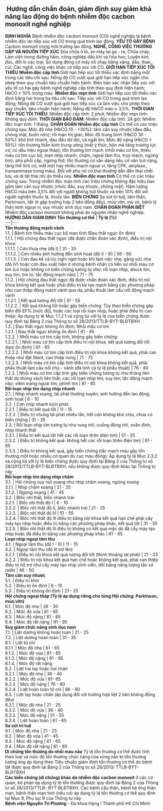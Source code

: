 ## ️ Hướng dẫn chẩn đoán, giám định suy giảm khả năng lao động do bệnh nhiễm độc cacbon monoxit nghề nghiệp

**ĐỊNH NGHĨA**
Bệnh nhiễm độc cacbon monoxit (CO) nghề nghiệp là bệnh nhiễm độc do tiếp xúc với CO trong quá trình lao động.
**YẾU TỐ GÂY BỆNH**
Cacbon monoxit trong môi trường lao động.
**NGHỀ, CÔNG VIỆC THƯỜNG GẶP VÀ NGUỒN TIẾP XÚC**
Sửa chữa ô tô, xe máy lại ga - ra;
Chữa cháy;
Làm việc trong đường hầm, công nghiệp dầu khí và hóa học;
Luyện kim, đúc, đốt lò các loại;
Sử dụng động cơ máy nổ chạy bằng xăng, dầu, than, củi;
Các nghề, công việc khác có tiếp xúc với CO.
**GIỚI HẠN TIẾP XÚC TỐI THIỂU**
**Nhiễm độc cấp tính**
Giới hạn tiếp xúc tối thiểu xác định bằng một trong các tiêu chí sau:
Nồng độ CO vượt quá giới hạn tiếp xúc ngắn cho phép theo quy chuẩn tiêu chuẩn hiện hành;
Biên bản xác nhận tiếp xúc với yếu tố có hại gây bệnh nghề nghiệp cấp tính theo quy định hiện hành;
HbCO ≥ 10% trong máu.
**Nhiễm độc mạn tính**
Giới hạn tiếp xúc tối thiểu xác định bằng hai trong ba tiêu chí sau:
Tiếp xúc với CO trong quá trình lao động;
Nồng độ CO vượt quá giới hạn tiếp xúc ca làm việc cho phép theo quy chuẩn, tiêu chuẩn hiện hành;
Nồng độ HbCO máu ≥ 3,5%.
**THỜI GIAN TIẾP XÚC TỐI THIỂU:**
Nhiễm độc cấp tính: 2 phút;
Nhiễm độc mạn tính: Không quy định.
**THỜI GIAN BẢO ĐẢM:**
Nhiễm độc cấp tính: 24 giờ;
Nhiễm độc mạn tính: 1 tháng.
**CHẨN ĐOÁN**
**Nhiễm độc cấp tính**
Có thể có các triệu chứng sau:
Mức độ nhẹ (HbCO 10 - <30%): tâm căn suy nhược (đau đầu, chóng mặt, buồn nôn); rối loạn thị giác;
Mức độ trung bình (HbCO 30 - 50%): khó thở nhanh, đau đầu dữ dội, và ngất lịm;
Mức độ nặng (HbCO > 50%): tổn thương thần kinh trung ương (mất ý thức, hôn mê tăng trương lực cơ, có dấu hiệu ngoại tháp); tổn thương tim mạch (nhồi máu cơ tim, thiếu máu cơ tim cục bộ, loạn nhịp nhanh, chậm, ngoại tâm thu, trụy mạch, ngừng tim); phù phổi cấp, ngừng thở; tổn thương cơ vân dạng tiêu cơ vân (cơ căng, tăng thể tích cơ, mất một hay nhiều mạch ngoại vi, tăng CPK, amylase, transaminase trong máu). Đối với phụ nữ có thai thường dẫn đến thai chết lưu, và dị tật thai nhi do thiếu oxy.
**Nhiễm độc mạn tính**
Có thể có các triệu chứng sau:
Trong nhiễm độc mạn tính các triệu chứng không đặc hiệu bao gồm tâm căn suy nhược (nhức đầu, suy nhược, chóng mặt).
Hàm lượng HbCO máu trên 3,5% đối với người không hút thuốc và trên 10% đối với người nghiện thuốc lá, thuốc lào.
**BIẾN CHỨNG**
Sa sút trí tuệ, tâm thần, Parkinson, liệt (ít gặp trường hợp 2 bên đồng đều), múa vờn, mù vỏ, bệnh lý thần kinh ngoại vi, suy nhược sinh dục nam.
**CHẨN ĐOÁN PHÂN BIỆT**
Nhiễm độc cacbon monoxit không phải do nguyên nhân nghề nghiệp.
**HƯỚNG DẪN GIÁM ĐỊNH**
**Tổn thương cơ thể** |  **Tỷ lệ (%)**  
---|---  
**Tổn thương động mạch vành**  
1.1. |  Bệnh tim thiếu máu cục bộ mạn tính (Đau thắt ngực ổn định)  
1.1.1. |  Hội chứng đau thắt ngực (đã được chẩn đoán xác định), điều trị nội khoa:  
1.1.1.1. |  Cơn thưa nhẹ (độ I) |  31 - 35  
1.1.1.2. |  Cơn nhiều ảnh hưởng đến sinh hoạt (độ II - III) |  56 - 60  
1.1.1.3. |  Cơn đau kể cả lúc nghỉ ngơi hoặc khi làm việc nhẹ, gắng sức nhẹ (độ IV) hoặc cơn đau xuất hiện ở những bệnh nhân có tiền sử nhồi máu cơ tim (có hoặc không có biến chứng tương tự như: rối loạn nhịp, shock tim, suy tim, tim to, tắc động mạch não) |  71 - 75  
1.1.2. |  Hội chứng đau thắt ngực đã được chẩn đoán xác định, điều trị nội khoa không kết quả hoặc phải điều trị tái tạo mạch bằng các phương pháp như can thiệp động mạch vành qua da, phẫu thuật làm cầu nối động mạch vành  
1.1.2.1. |  Kết quả tương đối tốt |  51 - 55  
1.1.2.2. |  Kết quả không tốt hoặc gây biến chứng: Tùy theo biến chứng gây biến đổi EF% (mức độ), hoặc các loại rối loạn nhịp, hoặc phải điều trị can thiệp: Áp dụng tỷ lệ Mục 1.1.2.1 và cộng lùi với tỷ lệ của biến chứng được quy định tại Bảng 2 của Thông tư số 28/2013/TTLB-BYT-BLĐTBXH  
1.2. |  Đau thắt ngực không ổn định; Nhồi máu cơ tim  
1.2.1. |  Đau thắt ngực không ổn định |  61 - 65  
1.2.2. |  Nhồi máu cơ tim cấp tính, không gây biến chứng:  
1.2.2.1. |  Nhồi máu cơ tim cấp tính điều trị nội khoa, kết quả tương đối tốt (tạm ổn định) |  61 - 65  
1.2.2.2. |  Nhồi máu cơ tim cấp tính điều trị nội khoa không kết quả, phải can thiệp như đặt Stent, can thiệp nong |  71 - 75  
1.2.2.3. |  Nhồi máu cơ tim cấp tính điều trị nội khoa không kết quả, phải phẫu thuật làm cầu nối chủ - vành (đã tính cả tỷ lệ phẫu thuật) |  76 - 80  
1.2.3. |  Nhồi máu cơ tim cấp tính gây biến chứng tương tự như thông liên thất do thủng vách liên thất; các rối loạn nhịp tim; suy tim; tắc động mạch não; viêm màng ngoài tim; phình tim |  81 - 85  
**Rối loạn nhịp tim dạng nhịp nhanh**  
2.1. |  Nhịp nhanh xoang, tái phát thường xuyên, ảnh hưởng đến lao động, sinh hoạt |  6 - 10  
2.2. |  Cơn nhịp nhanh kịch phát:  
2.2.1. |  Điều trị kết quả tốt |  11 - 15  
2.2.2. |  Điều trị nhưng tái phát nhiều lần, hết cơn không khó chịu, chưa có biến chứng |  31 - 35  
2.3. |  Rối loạn nhịp tim tương tự như rung nhĩ, cuồng động nhĩ, xoắn đỉnh, nhịp nhanh thất  
2.3.1. |  Điều trị kết quả tốt hết các rối loạn (trên điện tim) |  51 - 55  
2.3.2. |  Điều trị không kết quả: không hết các rối loạn (trên điện tim) |  61 - 65  
2.3.3. |  Điều trị không kết quả, gây biến chứng (tắc mạch máu gây tổn thương một hoặc nhiều cơ quan do cục máu đông): Áp dụng tỷ lệ Mục 2.3.2 và cộng lùi với tỷ lệ biến chứng được quy định tại Bảng 2 của Thông tư số 28/2013/TTLB-BYT-BLĐTBXH, nếu không được quy định khác tại Thông tư này  
**Rối loạn nhịp tim dạng nhịp chậm**  
3.1. |  Hội chứng suy nút xoang như nhịp chậm xoang, ngừng xoang  
3.1.1. |  Nhịp chậm xoang |  21 - 25  
3.1.2. |  Ngừng xoang  |  41 - 45  
3.2. |  Blốc nhĩ thất, blốc nhánh trái:  
3.2.1. |  Blốc nhĩ thất độ I |  6 - 10  
3.2.2. |  Blốc nhĩ thất độ II, blốc nhánh trái  |  21 - 25  
3.2.3. |  Blốc nhĩ thất độ III |  51 - 55  
3.2.4. |  Blốc nhĩ thất độ III điều trị bằng nội khoa kết quả hạn chế phải cấy máy tạo nhịp hoặc điều trị bằng các phương pháp khác, kết quả tốt |  31 - 35  
3.2.5. |  Blốc nhĩ thất độ III điều trị không có kết quả mặc dù đã cấy máy tạo nhịp hoặc đã điều trị bằng các phương pháp khác |  61 - 65  
**Loạn nhịp ngoại tâm thu**  
4.1. |  Ngoại tâm thu (độ I - II) |  11 - 15  
4.2. |  Ngoại tâm thu (độ III trở lên)  
4.2.1. |  Điều trị nội khoa kết quả tương đối tốt (thỉnh thoảng tái phát) |  21 - 25  
4.2.2. |  Điều trị nội khoa kết quả hạn chế hoặc không kết quả, phải can thiệp điều trị hỗ trợ như cấy máy tạo nhịp vĩnh viễn, đốt bằng năng lượng tần số radio |  46 - 50  
**Tâm căn suy nhược**  
5.1. |  Điều trị khỏi   
5.2. |  Điều trị ổn định |  6 - 10  
5.3. |  Điều trị không ổn định  |  21 - 25  
**Hội chứng ngoại tháp (Tỷ lệ áp dụng riêng cho từng Hội chứng: Parkinson, múa vờn)**  
6.1. |  Mức độ nhẹ  |  26 - 30  
6.2. |  Mức độ vừa  |  61 - 65  
6.3. |  Mức độ nặng  |  81 - 85  
6.4. |  Mức độ rất nặng |  91 - 95  
**Suy giảm chức năng sinh dục nam**  
7.1. |  Liệt dương không hoàn toàn |  21 - 25  
7.2. |  Liệt dương hoàn toàn |  31 - 35  
8.1. |  Liệt tứ chi  
8.1.1. |  Mức độ nhẹ  |  61 - 65  
8.1.2. |  Mức độ vừa  |  81 - 85  
8.1.3. |  Mức độ nặng |  91 - 95  
8.1.4. |  Mức độ rất nặng  
8.2. |  Liệt hai tay hoặc hai chân  
8.2.1. |  Mức độ nhẹ  |  36 - 40  
8.2.2. |  Mức độ vừa  |  61- 65  
8.2.3. |  Mức độ nặng  |  76 - 80  
8.2.4. |  Liệt hoàn toàn tứ chi  |  86 - 90  
8.3. |  Liệt tay hoặc chân (áp dụng đối với trường hợp liệt 2 bên không đồng đều)  
8.3.1. |  Mức độ nhẹ  |  21 - 25  
8.3.2. |  Mức độ vừa  |  36 - 40  
8.3.3. |  Mức độ nặng  |  51 - 55  
8.3.4. |  Liệt hoàn toàn  |  61 - 65  
**Sa sút trí tuệ**  
9.1. |  Mức độ nhẹ  |  21 - 25  
9.2. |  Mức độ vừa  |  41 - 45  
9.3. |  Mức độ nặng  |  61 - 65  
9.4. |  Mức độ rất nặng |  81 - 85  
**Di chứng tổn thương do nhồi máu não** Tỷ lệ tổn thương cơ thể được tính theo loại và mức độ tổn thương chức năng của vùng não bị tổn thương tương ứng áp dụng theo Tiêu chuẩn giám định tổn thương cơ thể do bệnh tật được quy định tại Bảng 2 của Thông tư số 28/2013/ TTLB-BYT-BLĐTBXH  
**Các biến chứng (di chứng) khác do nhiễm độc cacbon monoxit** ở các cơ quan, bộ phận áp dụng tỷ lệ tổn thương được quy định tại Bảng 2 của Thông tư số 28/2013/TTLB- BYT-BLĐTBXH. Các bệnh cầu thận, bệnh kẽ ống thận mạn, bệnh thận mạn tính (nếu có) áp dụng tỷ lệ tổn thương cơ thể quy định tại Mục 9, Phụ lục 9 của Thông tư này  
**Bệnh viện Nguyễn Tri Phương** - Đa khoa Hạng I Thành phố Hồ Chí Minh
